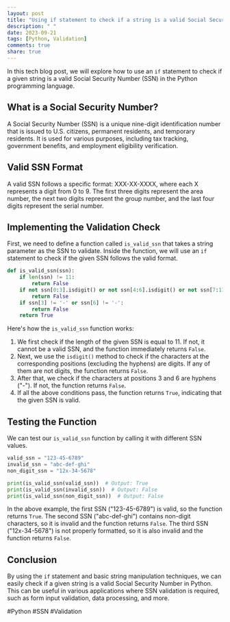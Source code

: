 ```yaml
---
layout: post
title: "Using if statement to check if a string is a valid Social Security number in Python"
description: " "
date: 2023-09-21
tags: [Python, Validation]
comments: true
share: true
---
```


In this tech blog post, we will explore how to use an `if` statement to check if a given string is a valid Social Security Number (SSN) in the Python programming language.

## What is a Social Security Number?

A Social Security Number (SSN) is a unique nine-digit identification number that is issued to U.S. citizens, permanent residents, and temporary residents. It is used for various purposes, including tax tracking, government benefits, and employment eligibility verification.

## Valid SSN Format

A valid SSN follows a specific format: XXX-XX-XXXX, where each X represents a digit from 0 to 9. The first three digits represent the area number, the next two digits represent the group number, and the last four digits represent the serial number.

## Implementing the Validation Check

First, we need to define a function called `is_valid_ssn` that takes a string parameter as the SSN to validate. Inside the function, we will use an `if` statement to check if the given SSN follows the valid format.

```python
def is_valid_ssn(ssn):
    if len(ssn) != 11:
        return False
    if not ssn[0:3].isdigit() or not ssn[4:6].isdigit() or not ssn[7:11].isdigit():
        return False
    if ssn[3] != '-' or ssn[6] != '-':
        return False
    return True
```

Here's how the `is_valid_ssn` function works:

1. We first check if the length of the given SSN is equal to 11. If not, it cannot be a valid SSN, and the function immediately returns `False`.
2. Next, we use the `isdigit()` method to check if the characters at the corresponding positions (excluding the hyphens) are digits. If any of them are not digits, the function returns `False`.
3. After that, we check if the characters at positions 3 and 6 are hyphens ("-"). If not, the function returns `False`.
4. If all the above conditions pass, the function returns `True`, indicating that the given SSN is valid.

## Testing the Function

We can test our `is_valid_ssn` function by calling it with different SSN values.

```python
valid_ssn = "123-45-6789"
invalid_ssn = "abc-def-ghi"
non_digit_ssn = "12x-34-5678"

print(is_valid_ssn(valid_ssn))  # Output: True
print(is_valid_ssn(invalid_ssn))  # Output: False
print(is_valid_ssn(non_digit_ssn))  # Output: False
```

In the above example, the first SSN ("123-45-6789") is valid, so the function returns `True`. The second SSN ("abc-def-ghi") contains non-digit characters, so it is invalid and the function returns `False`. The third SSN ("12x-34-5678") is not properly formatted, so it is also invalid and the function returns `False`.

## Conclusion

By using the `if` statement and basic string manipulation techniques, we can easily check if a given string is a valid Social Security Number in Python. This can be useful in various applications where SSN validation is required, such as form input validation, data processing, and more.

#Python #SSN #Validation